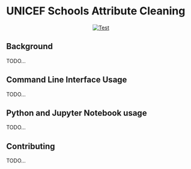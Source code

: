 # UNICEF Schools Attribute Cleaning

<p align="center">
  <a href="https://github.com/developmentseed/unicef-schools-attribute-cleaning/actions?query=workflow%3ACI" target="_blank">
      <img src="https://github.com/developmentseed/unicef-schools-attribute-cleaning/workflows/CI/badge.svg" alt="Test">
  </a>
</p>

## Background

TODO...

## Command Line Interface Usage

TODO...

## Python and Jupyter Notebook usage

TODO...

## Contributing

TODO...